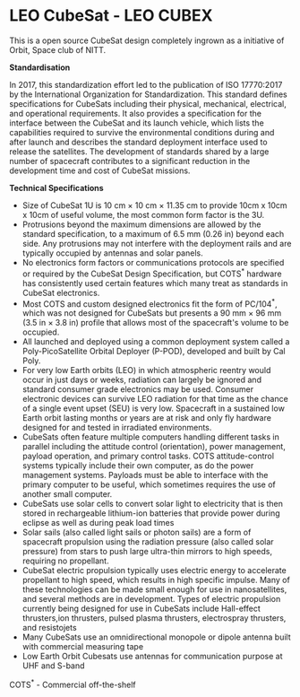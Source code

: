 # LEO CubeSat - LEO CUBEX
This is a open source CubeSat design completely ingrown as a initiative of Orbit, Space club of NITT.

**Standardisation**

In 2017, this standardization effort led to the publication of ISO 17770:2017 by the International Organization for Standardization. This standard defines specifications for CubeSats including their physical, mechanical, electrical, and operational requirements. It also provides a specification for the interface between the CubeSat and its launch vehicle, which lists the capabilities required to survive the environmental conditions during and after launch and describes the standard deployment interface used to release the satellites. The development of standards shared by a large number of spacecraft contributes to a significant reduction in the development time and cost of CubeSat missions.

**Technical Specifications**
- Size of CubeSat 1U is 10 cm × 10 cm × 11.35 cm to provide 10cm x 10cm x 10cm of useful volume, the most common form factor is the 3U.
- Protrusions beyond the maximum dimensions are allowed by the standard specification, to a maximum of 6.5 mm (0.26 in) beyond each side. Any protrusions may not interfere with the deployment rails and are typically occupied by antennas and solar panels.
- No electronics form factors or communications protocols are specified or required by the CubeSat Design Specification, but COTS<sup>*</sup> hardware has consistently used certain features which many treat as standards in CubeSat electronics.
- Most COTS and custom designed electronics fit the form of PC/104<sup>*</sup>, which was not designed for CubeSats but presents a 90 mm × 96 mm (3.5 in × 3.8 in) profile that allows most of the spacecraft's volume to be occupied.
- All launched and deployed using a common deployment system called a Poly-PicoSatellite Orbital Deployer (P-POD), developed and built by Cal Poly.
- For very low Earth orbits (LEO) in which atmospheric reentry would occur in just days or weeks, radiation can largely be ignored and standard consumer grade electronics may be used. Consumer electronic devices can survive LEO radiation for that time as the chance of a single event upset (SEU) is very low. Spacecraft in a sustained low Earth orbit lasting months or years are at risk and only fly hardware designed for and tested in irradiated environments. 
- CubeSats often feature multiple computers handling different tasks in parallel including the attitude control (orientation), power management, payload operation, and primary control tasks. COTS attitude-control systems typically include their own computer, as do the power management systems. Payloads must be able to interface with the primary computer to be useful, which sometimes requires the use of another small computer. 
- CubeSats use solar cells to convert solar light to electricity that is then stored in rechargeable lithium-ion batteries that provide power during eclipse as well as during peak load times
- Solar sails (also called light sails or photon sails) are a form of spacecraft propulsion using the radiation pressure (also called solar pressure) from stars to push large ultra-thin mirrors to high speeds, requiring no propellant.
- CubeSat electric propulsion typically uses electric energy to accelerate propellant to high speed, which results in high specific impulse. Many of these technologies can be made small enough for use in nanosatellites, and several methods are in development. Types of electric propulsion currently being designed for use in CubeSats include Hall-effect thrusters,ion thrusters, pulsed plasma thrusters, electrospray thrusters, and resistojets
- Many CubeSats use an omnidirectional monopole or dipole antenna built with commercial measuring tape
- Low Earth Orbit Cubesats use antennas for communication purpose at UHF and S-band

COTS<sup>*</sup> - Commercial off-the-shelf

